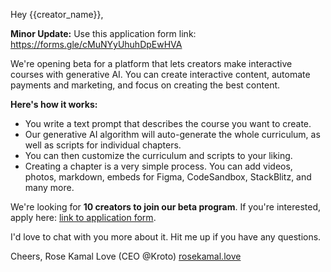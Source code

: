 Hey {{creator_name}},

**Minor Update:** Use this application form link: https://forms.gle/cMuNYyUhuhDpEwHVA

We're opening beta for a platform that lets creators make interactive courses with generative AI. You can create interactive content, automate payments and marketing, and focus on creating the best content.

**Here's how it works:**

- You write a text prompt that describes the course you want to create.
- Our generative AI algorithm will auto-generate the whole curriculum, as well as scripts for individual chapters.
- You can then customize the curriculum and scripts to your liking.
- Creating a chapter is a very simple process. You can add videos, photos, markdown, embeds for Figma, CodeSandbox, StackBlitz, and many more.

We're looking for **10 creators to join our beta program**.
If you're interested, apply here: [link to application form](https://7zw2277zqfl.typeform.com/to/FTF7ubdZ).

I'd love to chat with you more about it.
Hit me up if you have any questions.

Cheers,
Rose Kamal Love (CEO @Kroto)
[rosekamal.love](https://rosekamal.love)
